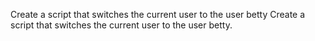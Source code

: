 Create a script that switches the current user to the user betty
Create a script that switches the current user to the user betty.
